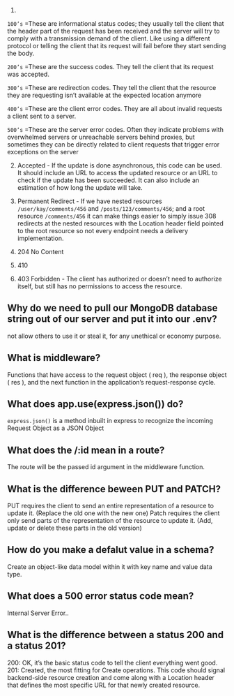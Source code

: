 
1. 
`100’s` =These are informational status codes; they usually tell the client that the header part of the request has been received and the server will try to comply with a transmission demand of the client. Like using a different protocol or telling the client that its request will fail before they start sending the body.


`200’s` =These are the success codes. They tell the client that its request was accepted.  

`300’s` =These are redirection codes. They tell the client that the resource they are requesting isn’t available at the expected location anymore   

`400’s` =These are the client error codes. They are all about invalid requests a client sent to a server.  

`500’s` =These are the server error codes. Often they indicate problems with overwhelmed servers or unreachable servers behind proxies, but sometimes they can be directly related to client requests that trigger error exceptions on the server

2. Accepted - If the update is done asynchronous, this code can be used. It should include an URL to access the updated resource or an URL to check if the update has been succeeded. It can also include an estimation of how long the update will take.

3. Permanent Redirect - If we have nested resources `/user/kay/comments/456` and `/posts/123/comments/456`; and a root resource `/comments/456` it can make things easier to simply issue 308 redirects at the nested resources with the Location header field pointed to the root resource so not every endpoint needs a delivery implementation.
4. 204 No Content
5. 410
6. 403 Forbidden - The client has authorized or doesn’t need to authorize itself, but still has no permissions to access the resource.



## Why do we need to pull our MongoDB database string out of our server and put it into our .env?
 not allow others to use it or steal it, for any unethical  or economy purpose.

## What is middleware?
Functions that have access to the request object ( req ), the response object ( res ), and the next function in the application’s request-response cycle.


 ## What does app.use(express.json()) do?

`express.json()` is a method inbuilt in express to recognize the incoming Request Object as a JSON Object

## What does the /:id mean in a route?
The route will be the passed id argument in the middleware function.

## What is the difference beween PUT and PATCH?
PUT requires the client to send an entire representation of a resource to update it. (Replace the old one with the new one)
Patch requires the client only send parts of the representation of the resource to update it. (Add, update or delete these parts in the old version)

## How do you make a defalut value in a schema?
Create an object-like data model within it with key name and value data type.

## What does a 500 error status code mean?
Internal Server Error..


## What is the difference between a status 200 and a status 201?

200: OK, it’s the basic status code to tell the client everything went good.
201: Created, the most fitting for Create operations. This code should signal backend-side resource creation and come along with a Location header that defines the most specific URL for that newly created resource.
 